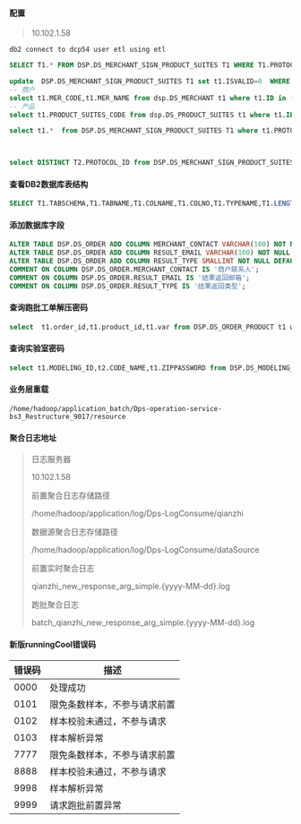 #### 配置

> 10.102.1.58

```shell
db2 connect to dcp54 user etl using etl
```

```sql
SELECT T1.* FROM DSP.DS_MERCHANT_SIGN_PRODUCT_SUITES T1 WHERE T1.PROTOCOL_ID in ('P0128066','P0001452','P0001444')

update  DSP.DS_MERCHANT_SIGN_PRODUCT_SUITES T1 set t1.ISVALID=0  WHERE T1.PROTOCOL_ID in ('P0001224','P0001430','P0127581','P0127586','P0127587','P0127682','P0127686')
-- 商户
select t1.MER_CODE,t1.MER_NAME from dsp.DS_MERCHANT t1 where t1.ID in (1181624,109481,1730510,1229946,1298221,1693559)
-- 产品
select t1.PRODUCT_SUITES_CODE from dsp.DS_PRODUCT_SUITES t1 where t1.ID in (1880948,1731954,1907671,1908369,1915392,1304131,1731949,1945301,14368,1200821)

select t1.*  from DSP.DS_MERCHANT_SIGN_PRODUCT_SUITES T1 where t1.PROTOCOL_ID in (select DISTINCT t1.PROTOCOL_ID from   DSP.DS_MERCHANT_SIGN_PRODUCT_SUITES T1 WHERE t1.PROTOCOL_ID not IN (select DISTINCT T2.PROTOCOL_ID from DSP.DS_MERCHANT_SIGN_PRODUCT_SUITES T1 INNER JOIN dsp.DS_MERCHANT_SIGN_PRODUCT_SUITES_SUPPLEMENT t2 ON t1.PROTOCOL_ID = t2.PROTOCOL_ID) and t1.ISMASTER=1 and t1.PROTOCOL_ID !='P000TEST' and t1.ISVALID=1)



select DISTINCT T2.PROTOCOL_ID from DSP.DS_MERCHANT_SIGN_PRODUCT_SUITES T1 INNER JOIN dsp.DS_MERCHANT_SIGN_PRODUCT_SUITES_SUPPLEMENT t2 ON t1.PROTOCOL_ID = t2.PROTOCOL_ID WHERE t1.PROTOCOL_ID in  ('P0128066','P0001452','P0001444') ;

```



#### 查看DB2数据库表结构

```sql
SELECT T1.TABSCHEMA,T1.TABNAME,T1.COLNAME,T1.COLNO,T1.TYPENAME,T1.LENGTH,T1.REMARKS,T1.NULLS,T1.KEYSEQ FROM SYSCAT.COLUMNS T1 WHERE T1.TABNAME='DS_SIGN_DOCUMENT' AND T1.TABSCHEMA='DSP'
```



#### 添加数据库字段

```sql
ALTER TABLE DSP.DS_ORDER ADD COLUMN MERCHANT_CONTACT VARCHAR(100) NOT NULL DEFAULT '';
ALTER TABLE DSP.DS_ORDER ADD COLUMN RESULT_EMAIL VARCHAR(100) NOT NULL DEFAULT '';
ALTER TABLE DSP.DS_ORDER ADD COLUMN RESULT_TYPE SMALLINT NOT NULL DEFAULT 1;
COMMENT ON COLUMN DSP.DS_ORDER.MERCHANT_CONTACT IS '商户联系人';
COMMENT ON COLUMN DSP.DS_ORDER.RESULT_EMAIL IS '结果返回邮箱';
COMMENT ON COLUMN DSP.DS_ORDER.RESULT_TYPE IS '结果返回类型';
```



#### 查询跑批工单解压密码

```sql
select  t1.order_id,t1.product_id,t1.var from DSP.DS_ORDER_PRODUCT t1 where t1.ORDER_ID in('LOG0000000129577')
```

#### 查询实验室密码

```sql
select t1.MODELING_ID,t2.CODE_NAME,t1.ZIPPASSWORD from DSP.DS_MODELING_PRODUCT_COUNT t1 ,DSP.DS_CODE t2 where t2.CODE_CODE = t1.PRODUCT_CODE and t2.CODE_TYPE_ID in (select id from DSP.DS_CODETYPE where CODETYPE_CODE='variableTypeCode') and t1.MODELING_ID in('lab0129796')
```



#### 业务层重载

```shell
/home/hadoop/application_batch/Dps-operation-service-bs3_Restructure_9017/resource
```



#### 聚合日志地址

> 日志服务器
>
> 10.102.1.58
>
> 前置聚合日志存储路径
>
> /home/hadoop/application/log/Dps-LogConsume/qianzhi
>
> 数据源聚合日志存储路径
>
> /home/hadoop/application/log/Dps-LogConsume/dataSource
>
> 前置实时聚合日志
>
> qianzhi_new_response_arg_simple.{yyyy-MM-dd}.log
>
> 跑批聚合日志
>
> batch_qianzhi_new_response_arg_simple.{yyyy-MM-dd}.log



#### 新版runningCool错误码

| 错误码 | 描述                         |
| ------ | ---------------------------- |
| 0000   | 处理成功                     |
| 0101   | 限免条数样本，不参与请求前置 |
| 0102   | 样本校验未通过，不参与请求   |
| 0103   | 样本解析异常                 |
| 7777   | 限免条数样本，不参与请求前置 |
| 8888   | 样本校验未通过，不参与请求   |
| 9998   | 样本解析异常                 |
| 9999   | 请求跑批前置异常             |

